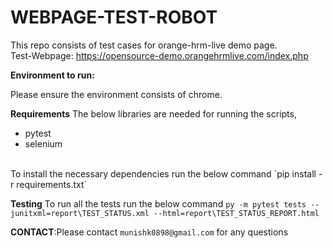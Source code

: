 # WEBPAGE-TEST-ROBOT
This repo consists of test cases for orange-hrm-live demo page.
<br/> 
Test-Webpage: https://opensource-demo.orangehrmlive.com/index.php

**Environment to run:**

Please ensure the environment consists of chrome.

**Requirements**
The below libraries are needed for running the scripts,
* pytest
* selenium
<br/> 
To install the necessary dependencies run the below command
`pip install -r requirements.txt`

**Testing**
To run all the tests run the below command
`py -m pytest tests --junitxml=report\TEST_STATUS.xml --html=report\TEST_STATUS_REPORT.html`


**CONTACT**:Please contact `munishk0898@gmail.com` for any questions
